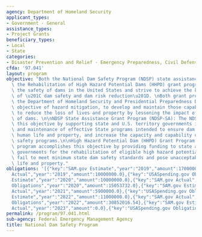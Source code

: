 ```yaml
---
agency: Department of Homeland Security
applicant_types:
- Government - General
assistance_types:
- Project Grants
beneficiary_types:
- Local
- State
categories:
- Disaster Prevention and Relief - Emergency Preparedness, Civil Defense
cfda: '97.041'
layout: program
objective: "Both the National Dam Safety Program (NDSP) state assistance grant and\
  \ the Rehabilitation of High Hazard Potential Dams (HHPD) grant programs improve\
  \ the safety of dams in the United States and strive to achieve the key objective\
  \ of \u201C dam safety and dam risk reduction\u201D. \nBoth grant programs implement\
  \ the Department of Homeland Security and Presidential Preparedness Directive (PPD)-8\
  \ objective of hazard mitigation, to develop and maintain those capabilities necessary\
  \ to reduce the loss of lives and property by lessening the impact of the failure\
  \ of dams. \n\nNDSP State Assistance Grant Program (NDSP-SA): The NDSP-SA accomplishes\
  \ this objective by supporting state and U.S. territory governments in the establishment\
  \ and maintenance of effective State programs intended to ensure dam safety, protect\
  \ human life and property, and increase the capacity and capability of State dam\
  \ safety programs.\n\nHigh Hazard Potential Dam (HHPD) Grant Program: The HHPD grant\
  \ program accomplishes this objective by providing funding to state and U.S. territory\
  \ governments for the rehabilitation of eligible high hazard potential dams that\
  \ fail to meet minimum state dam safety standards and pose unacceptable risk to\
  \ life and property."
obligations: '[{"key":"SAM.gov Estimate","year":"2019","amount":17000000.0},{"key":"SAM.gov
  Actual","year":"2019","amount":10000000.0},{"key":"USASpending.gov Obligations","year":"2019","amount":16625599.0},{"key":"SAM.gov
  Estimate","year":"2020","amount":10000000.0},{"key":"SAM.gov Actual","year":"2020","amount":16000000.0},{"key":"USASpending.gov
  Obligations","year":"2020","amount":15053732.0},{"key":"SAM.gov Estimate","year":"2021","amount":18000000.0},{"key":"SAM.gov
  Actual","year":"2021","amount":5900000.0},{"key":"USASpending.gov Obligations","year":"2021","amount":16802349.0},{"key":"SAM.gov
  Estimate","year":"2022","amount":11000000.0},{"key":"SAM.gov Actual","year":"2022","amount":11000000.0},{"key":"USASpending.gov
  Obligations","year":"2022","amount":30852016.54},{"key":"SAM.gov Estimate","year":"2023","amount":26856000.0},{"key":"SAM.gov
  Actual","year":"2023","amount":0.0},{"key":"USASpending.gov Obligations","year":"2023","amount":-192633.82}]'
permalink: /program/97.041.html
sub-agency: Federal Emergency Management Agency
title: National Dam Safety Program
---
```


